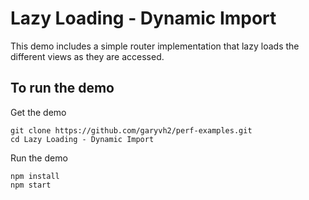 # Lazy Loading - Dynamic Import

This demo includes a simple router implementation that lazy loads the different views as they are accessed.

## To run the demo

Get the demo

```
git clone https://github.com/garyvh2/perf-examples.git
cd Lazy Loading - Dynamic Import
```

Run the demo

```
npm install
npm start
```

